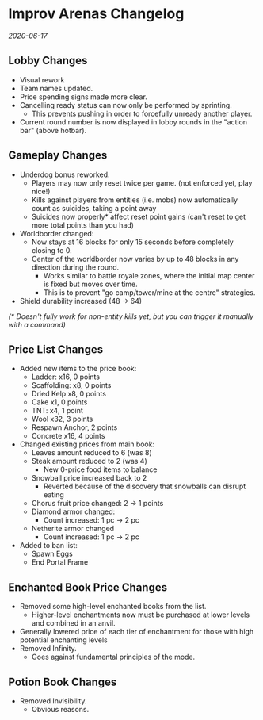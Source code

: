 # Improv Arenas Changelog
*2020-06-17*

## Lobby Changes
- Visual rework
- Team names updated.
- Price spending signs made more clear.
- Cancelling ready status can now only be performed by sprinting.
  - This prevents pushing in order to forcefully unready another player.
- Current round number is now displayed in lobby rounds in the "action bar" (above hotbar).

## Gameplay Changes
- Underdog bonus reworked.
  - Players may now only reset twice per game. (not enforced yet, play nice!)
  - Kills against players from entities (i.e. mobs) now automatically count as suicides, taking a point away
  - Suicides now properly* affect reset point gains (can't reset to get more total points than you had)
- Worldborder changed:
  - Now stays at 16 blocks for only 15 seconds before completely closing to 0. 
  - Center of the worldborder now varies by up to 48 blocks in any direction during the round.
    - Works similar to battle royale zones, where the initial map center is fixed but moves over time.
    - This is to prevent "go camp/tower/mine at the centre" strategies.
- Shield durability increased (48 -> 64)

*(\* Doesn't fully work for non-entity kills yet, but you can trigger it manually with a command)*

## Price List Changes
- Added new items to the price book:
  - Ladder: x16, 0 points
  - Scaffolding: x8, 0 points
  - Dried Kelp x8, 0 points
  - Cake x1, 0 points
  - TNT: x4, 1 point
  - Wool x32, 3 points
  - Respawn Anchor, 2 points
  - Concrete x16, 4 points
- Changed existing prices from main book:
  - Leaves amount reduced to 6 (was 8)
  - Steak amount reduced to 2 (was 4)
    - New 0-price food items to balance
  - Snowball price increased back to 2
    - Reverted because of the discovery that snowballs can disrupt eating
  - Chorus fruit price changed: 2 -> 1 points
  - Diamond armor changed: 
    - Count increased: 1 pc -> 2 pc
  - Netherite armor changed
    - Count increased: 1 pc -> 2 pc
- Added to ban list:
  - Spawn Eggs
  - End Portal Frame

## Enchanted Book Price Changes
- Removed some high-level enchanted books from the list.
  - Higher-level enchantments now must be purchased at lower levels and combined in an anvil.
- Generally lowered price of each tier of enchantment for those with high potential enchanting levels
- Removed Infinity.
  - Goes against fundamental principles of the mode.

## Potion Book Changes
- Removed Invisibility.
  - Obvious reasons.